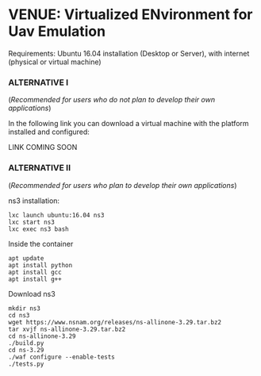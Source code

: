 # VENUE: Virtualized ENvironment for Uav Emulation

Requirements: Ubuntu 16.04 installation (Desktop or Server), with internet (physical or virtual machine)

### ALTERNATIVE I 
(*Recommended for users who do not plan to develop their own applications*)

In the following link you can download a virtual machine with the platform installed and configured:

LINK COMING SOON

### ALTERNATIVE II 
(*Recommended for users who plan to develop their own applications*)

ns3 installation:
```shell
lxc launch ubuntu:16.04 ns3
lxc start ns3 
lxc exec ns3 bash
```
Inside the container
```shell
apt update
apt install python
apt install gcc 
apt install g++
```

Download ns3
```shell
mkdir ns3
cd ns3
wget https://www.nsnam.org/releases/ns-allinone-3.29.tar.bz2
tar xvjf ns-allinone-3.29.tar.bz2
cd ns-allinone-3.29
./build.py
cd ns-3.29
./waf configure --enable-tests
./tests.py
```
